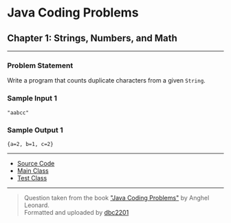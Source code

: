 # Java Coding Problems

## Chapter 1: Strings, Numbers, and Math

---

### Problem Statement

Write a program that counts duplicate characters from a given `String`.

### Sample Input 1

```
"aabcc"
```

### Sample Output 1

```
{a=2, b=1, c=2}
```

---

* [Source Code](src/main/java/io/github/dbc/DuplicateCharactersCounter.java)
* [Main Class](src/main/java/io/github/dbc/Main.java)
* [Test Class](src/test/java/io/github/dbc/DuplicateCharactersCounterTest.java)

---
> Question taken from the book
> ["Java Coding Problems"](https://www.packtpub.com/product/java-coding-problems/9781789801415) by Anghel Leonard.  
> Formatted and uploaded by [dbc2201](https://github.com/dbc2201)